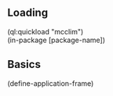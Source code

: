 ## Loading
(ql:quickload "mcclim") \
(in-package [package-name])


## Basics
(define-application-frame)
